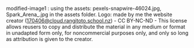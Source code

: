 modified-image1 : using the assets: pexels-snapwire-46024.jpg, Spark_Arena_.jpg in the assets folder.
Logo: made by me the website creator (170406@cloud.rangitoto.school.nz)
    - CC BY-NC-ND 
	- This license allows reusers to copy and distribute the material in any medium or format in unadapted form only, for noncommercial purposes only, and only so long as attribution is given to the creator. 